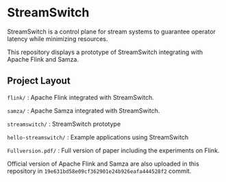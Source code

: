 # StreamSwitch

StreamSwitch is a control plane for stream systems to guarantee operator latency while minimizing resources.

This repository displays a prototype of StreamSwitch integrating with Apache Flink and Samza.

## Project Layout
`flink/` : Apache Flink integrated with StreamSwitch. 

`samza/` : Apache Samza integrated with StreamSwitch.

`streamswitch/` : StreamSwitch prototype
 
`hello-streamswitch/` : Example applications using StreamSwitch

`Fullversion.pdf/` : Full version of paper including the experiments on Flink.

Official version of Apache Flink and Samza are also
 uploaded in this repository in `19e631bd58e09cf362901e24b926eafa444528f2` commit.
